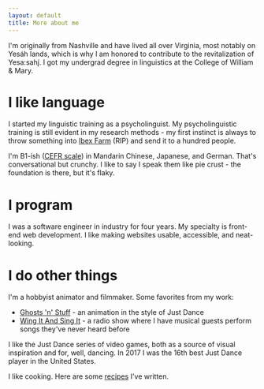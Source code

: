 ```yaml
---
layout: default
title: More about me
---
```


I'm originally from Nashville and have lived all over Virginia, most notably on Yesáh lands, which is why I am honored to contribute to the revitalization of Yesa:sahį́. I got my undergrad degree in linguistics at the College of William & Mary.

# I like language

I started my linguistic training as a psycholinguist. My psycholinguistic training is still evident in my research methods - my first instinct is always to throw something into [Ibex Farm](https://adrummond.net/ibexfarm) (RIP) and send it to a hundred people.

I'm B1-ish ([CEFR scale](https://en.wikipedia.org/wiki/Common_European_Framework_of_Reference_for_Languages)) in Mandarin Chinese, Japanese, and German. That's conversational but crunchy. I like to say I speak them like pie crust - the foundation is there, but it's flaky.

# I program

I was a software engineer in industry for four years. My specialty is front-end web development. I like making websites usable, accessible, and neat-looking.

# I do other things

I'm a hobbyist animator and filmmaker. Some favorites from my work:

* [Ghosts 'n' Stuff](https://www.youtube.com/watch?v=yJ94ScwFZmU) - an animation in the style of Just Dance
* [Wing It And Sing It](https://www.youtube.com/playlist?list=PLYSee0cG8QyuLHAf_wZ9MlE4xfM_OMMzV) - a radio show where I have musical guests perform songs they've never heard before

I like the Just Dance series of video games, both as a source of visual inspiration and for, well, dancing. In 2017 I was the 16th best Just Dance player in the United States.

I like cooking. Here are some [recipes](https://www.cinc.kitchen/users/Adam) I've written.
